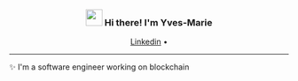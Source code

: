 <!-- Heading -->
<h3 align="center"><img src = "https://raw.githubusercontent.com/MartinHeinz/MartinHeinz/master/wave.gif" width = 30px> Hi there! I'm Yves-Marie</h3>

<p align="center">
  <a href="https://www.linkedin.com/in/ymsaout">Linkedin</a> •
</p>

---
✨ I'm a software engineer working on blockchain
